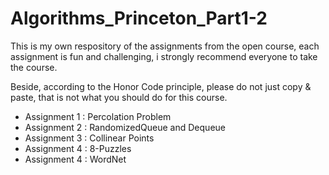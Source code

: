 # Algorithms_Princeton_Part1-2

This is my own respository of the assignments from the open course, each assignment is fun and challenging, i strongly recommend everyone to take the course.

Beside, according to the Honor Code principle, please do not just copy & paste, that is not what you should do for this course.

+ Assignment 1 : Percolation Problem
+ Assignment 2 : RandomizedQueue and Dequeue
+ Assignment 3 : Collinear Points
+ Assignment 4 : 8-Puzzles
+ Assignment 4 : WordNet
